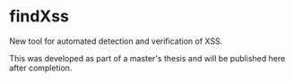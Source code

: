 # findXss

New tool for automated detection and verification of XSS.

This was developed as part of a master's thesis and will be published here after completion.
